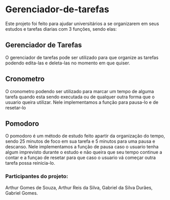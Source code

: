 # Gerenciador-de-tarefas

Este projeto foi feito para ajudar universitários a se organizarem em seus estudos e tarefas diarias com 3 funções, sendo elas:

<h2>Gerenciador de Tarefas</h2>
O gerenciador de tarefas pode ser utilizado para que organize as tarefas podendo edita-las e deleta-las no momento em que quiser.

<h2>Cronometro</h2>
O cronometro podendo ser utilizado para marcar um tempo de alguma tarefa quando esta sendo executada ou de qualquer outra forma que o usuario queira utilizar. Nele implementamos a função para pausa-lo e de resetar-lo

<h2>Pomodoro</h2>
O pomodoro é um método de estudo feito apartir da organização do tempo, sendo 25 minutos de foco em sua tarefa e 5 minutos para uma pausa e descanso. Nele implementamos a função de pausa caso o usuario tenha algum imprevisto durante o estudo e não queira que seu tempo continue a contar e a funçao de resetar para que caso o usuario vá começar outra tarefa possa reinicia-lo.

<h3><b>Participantes do projeto: </b></h3>Arthur Gomes de Souza, Arthur Reis da Silva, Gabriel da Silva Durães, Gabriel Gomes.
